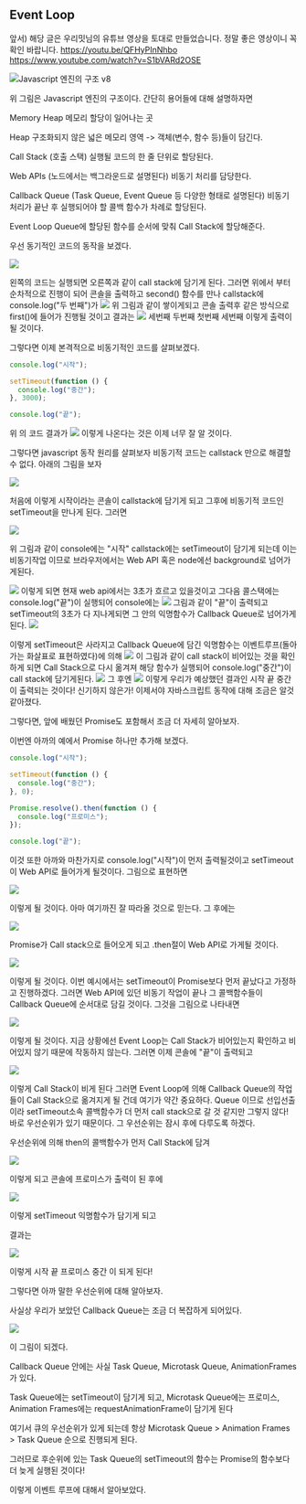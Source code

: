 ## Event Loop

앞서) 해당 글은 우리밋님의 유튜브 영상을 토대로 만들었습니다. 정말 좋은 영상이니 꼭 확인 바랍니다.
https://youtu.be/QFHyPInNhbo
https://www.youtube.com/watch?v=S1bVARd2OSE

![Javascript 엔진의 구조 v8](https://images.velog.io/images/shinsw627/post/6f7035b5-f72a-477f-a438-8434de561dcc/image.png)

위 그림은 Javascript 엔진의 구조이다.
간단히 용어들에 대해 설명하자면

Memory Heap
메모리 할당이 일어나는 곳

Heap
구조화되지 않은 넓은 메모리 영역 -> 객체(변수, 함수 등)들이 담긴다.

Call Stack (호출 스택)
실행될 코드의 한 줄 단위로 할당된다.

Web APIs (노드에서는 백그라운드로 설명된다)
비동기 처리를 담당한다.

Callback Queue (Task Queue, Event Queue 등 다양한 형태로 설명된다)
비동기 처리가 끝난 후 실행되어야 할 콜백 함수가 차례로 할당된다.

Event Loop
Queue에 할당된 함수를 순서에 맞춰 Call Stack에 할당해준다.

우선 동기적인 코드의 동작을 보겠다.

![](https://images.velog.io/images/shinsw627/post/4758c072-fa4c-4a9b-8a49-1f9b017647b4/image.png)

왼쪽의 코드는 실행되면 오른쪽과 같이 call stack에 담기게 된다. 그러면 위에서 부터 순차적으로 진행이 되어 콘솔을 출력하고 second() 함수를 만나 callstack에 console.log("두 번째")가
![](https://images.velog.io/images/shinsw627/post/52d477ad-a792-4e7d-8996-1b0ece98604a/image.png)
위 그림과 같이 쌓이게되고
콘솔 출력후 같은 방식으로 first()에 들어가 진행될 것이고 결과는
![](https://images.velog.io/images/shinsw627/post/cc820a1e-a71c-4109-a8ec-5118e368a222/image.png)
세번째 두번째 첫번째 세번째 이렇게 출력이 될 것이다.

그렇다면 이제 본격적으로 비동기적인 코드를 살펴보겠다.

```js
console.log("시작");

setTimeout(function () {
  console.log("중간");
}, 3000);

console.log("끝");
```

위 의 코드 결과가
![](https://images.velog.io/images/shinsw627/post/3df12278-3365-473c-904d-cd51ea3c9d28/image.png)
이렇게 나온다는 것은 이제 너무 잘 알 것이다.

그렇다면 javascript 동작 원리를 살펴보자
비동기적 코드는 callstack 만으로 해결할 수 없다.
아래의 그림을 보자

![](https://images.velog.io/images/shinsw627/post/2c1d557a-b37a-4989-9470-64cb1571e352/image.png)

처음에 이렇게 시작이라는 콘솔이 callstack에 담기게 되고 그후에 비동기적 코드인 setTimeout을 만나게 된다. 그러면

![](https://images.velog.io/images/shinsw627/post/1427aa5c-235a-4d5a-96ad-bd5a0e5032ec/image.png)

위 그림과 같이 console에는 "시작" callstack에는 setTimeout이 담기게 되는데 이는 비동기작업 이므로 브라우저에서는 Web API 혹은 node에선 background로 넘어가게된다.

![](https://images.velog.io/images/shinsw627/post/7cc22da5-c5a1-4f17-9913-df180612a7e1/image.png)
이렇게 되면 현재 web api에서는 3초가 흐르고 있을것이고 그다음 콜스택에는 console.log("끝")이 실행되어 console에는
![](https://images.velog.io/images/shinsw627/post/eac34ee7-7cb5-4e28-b057-87a674400236/image.png)
그림과 같이 "끝"이 출력되고
setTimeout의 3초가 다 지나게되면 그 안의 익명함수가 Callback Queue로 넘어가게 된다.
![](https://images.velog.io/images/shinsw627/post/2e3242af-2c1e-4977-8989-5572dbafc73f/image.png)

이렇게 setTimeout은 사라지고 Callback Queue에 담긴 익명함수는 이벤트루프(돌아가는 화살표로 표현하였다)에 의해
![](https://images.velog.io/images/shinsw627/post/33e79e8f-594d-4c6d-8de0-ce6c331b14c9/image.png)
이 그림과 같이 call stack이 비어있는 것을 확인하게 되면
Call Stack으로 다시 옮겨져 해당 함수가 실행되어 console.log("중간")이 call stack에 담기게된다.
![](https://images.velog.io/images/shinsw627/post/fea35bce-c6cf-4dbc-8ee6-c3434f3d33b8/image.png)
그 후엔
![](https://images.velog.io/images/shinsw627/post/0a0e85af-782f-4df0-be5c-b1587c823360/image.png)
이렇게 우리가 예상했던 결과인
시작
끝
중간
이 출력되는 것이다!
신기하지 않은가! 이제서야 자바스크립트 동작에 대해 조금은 알것 같아졌다.

그렇다면, 앞에 배웠던 Promise도 포함해서 조금 더 자세히 알아보자.

이번엔 아까의 예에서 Promise 하나만 추가해 보겠다.

```js
console.log("시작");

setTimeout(function () {
  console.log("중간");
}, 0);

Promise.resolve().then(function () {
  console.log("프로미스");
});

console.log("끝");
```

이것 또한 아까와 마찬가지로 console.log("시작")이 먼저 출력될것이고 setTimeout이 Web API로 들어가게 될것이다. 그림으로 표현하면

![](https://images.velog.io/images/shinsw627/post/4cf7d95c-c962-42b2-9e13-457ef8835e09/image.png)

이렇게 될 것이다.
아마 여기까진 잘 따라올 것으로 믿는다.
그 후에는

![](https://images.velog.io/images/shinsw627/post/0c1e0906-1b38-435e-8dec-c2fbe05783a4/image.png)

Promise가 Call stack으로 들어오게 되고 .then절이 Web API로 가게될 것이다.

![](https://images.velog.io/images/shinsw627/post/32681f37-ec8b-40e6-aefc-4251584423f2/image.png)

이렇게 될 것이다. 이번 예시에서는 setTimeout이 Promise보다 먼저 끝났다고 가정하고 진행하겠다.
그러면 Web API에 있던 비동기 작업이 끝나 그 콜백함수들이 Callback Queue에 순서대로 담길 것이다. 그것을 그림으로 나타내면

![](https://images.velog.io/images/shinsw627/post/621bdcc2-f73f-451d-8d51-96caabc007d3/image.png)

이렇게 될 것이다.
지금 상황에선 Event Loop는 Call Stack가 비어있는지 확인하고 비어있지 않기 때문에 작동하지 않는다.
그러면 이제 콘솔에 "끝"이 출력되고

![](https://images.velog.io/images/shinsw627/post/143da3e0-4ec2-40ec-aab1-584b0c6ae30a/image.png)

이렇게 Call Stack이 비게 된다 그러면 Event Loop에 의해 Callback Queue의 작업들이 Call Stack으로 옮겨지게 될 건데 여기가 약간 중요하다.
Queue 이므로 선입선출이라 setTimeout소속 콜백함수가 더 먼저 call stack으로 갈 것 같지만 그렇지 않다!
바로 우선순위가 있기 때문이다.
그 우선순위는 잠시 후에 다루도록 하겠다.

우선순위에 의해 then의 콜백함수가 먼저 Call Stack에 담겨

![](https://images.velog.io/images/shinsw627/post/69eb6d91-d887-46a8-b873-e598537b01d2/image.png)

이렇게 되고
콘솔에 프로미스가 출력이 된 후에

![](https://images.velog.io/images/shinsw627/post/ec2c552c-02f3-4e87-91ff-977b6885795a/image.png)

이렇게 setTimeout 익명함수가 담기게 되고

결과는

![](https://images.velog.io/images/shinsw627/post/05ed2699-361a-41f0-96ea-723410718263/image.png)

이렇게
시작
끝
프로미스
중간
이 되게 된다!

그렇다면 아까 말한 우선순위에 대해 알아보자.

사실상 우리가 보았던 Callback Queue는 조금 더 복잡하게 되어있다.

![](https://images.velog.io/images/shinsw627/post/8d6f867a-e3ff-437e-a885-6e67dbed3ecc/image.png)

이 그림이 되겠다.

Callback Queue 안에는 사실 Task Queue, Microtask Queue, AnimationFrames가 있다.

Task Queue에는 setTimeout이 담기게 되고, Microtask Queue에는 프로미스, Animation Frames에는 requestAnimationFrame이 담기게 된다

여기서 큐의 우선순위가 있게 되는데 항상 Microtask Queue > Animation Frames > Task Queue 순으로 진행되게 된다.

그러므로 후순위에 있는 Task Queue의 setTimeout의 함수는 Promise의 함수보다 더 늦게 실행된 것이다!

이렇게 이벤트 루프에 대해서 알아보았다.
